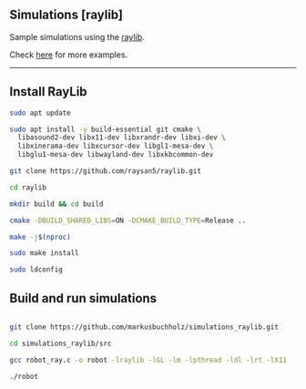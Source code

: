 ## Simulations [raylib]

Sample simulations using the [raylib](https://github.com/raysan5/raylib).

Check [here](https://www.raylib.com/index.html) for more examples. <br>

---


## Install RayLib

```bash
sudo apt update

sudo apt install -y build-essential git cmake \
  libasound2-dev libx11-dev libxrandr-dev libxi-dev \
  libxinerama-dev libxcursor-dev libgl1-mesa-dev \
  libglu1-mesa-dev libwayland-dev libxkbcommon-dev

git clone https://github.com/raysan5/raylib.git

cd raylib

mkdir build && cd build

cmake -DBUILD_SHARED_LIBS=ON -DCMAKE_BUILD_TYPE=Release ..

make -j$(nproc)

sudo make install

sudo ldconfig
```

## Build and run simulations

```bash

git clone https://github.com/markusbuchholz/simulations_raylib.git

cd simulations_raylib/src

gcc robot_ray.c -o robot -lraylib -lGL -lm -lpthread -ldl -lrt -lX11

./robot

```

